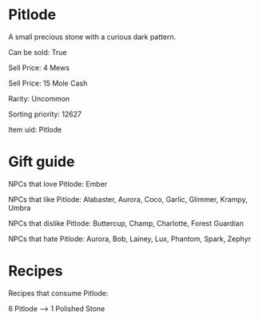 # Pitlode

A small precious stone with a curious dark pattern.

Can be sold: True

Sell Price: 4 Mews

Sell Price: 15 Mole Cash

Rarity: Uncommon

Sorting priority: 12627

Item uid: Pitlode

# Gift guide

NPCs that love Pitlode: Ember

NPCs that like Pitlode: Alabaster, Aurora, Coco, Garlic, Glimmer, Krampy, Umbra

NPCs that dislike Pitlode: Buttercup, Champ, Charlotte, Forest Guardian

NPCs that hate Pitlode: Aurora, Bob, Lainey, Lux, Phantom, Spark, Zephyr

# Recipes

Recipes that consume Pitlode:

6 Pitlode --> 1 Polished Stone